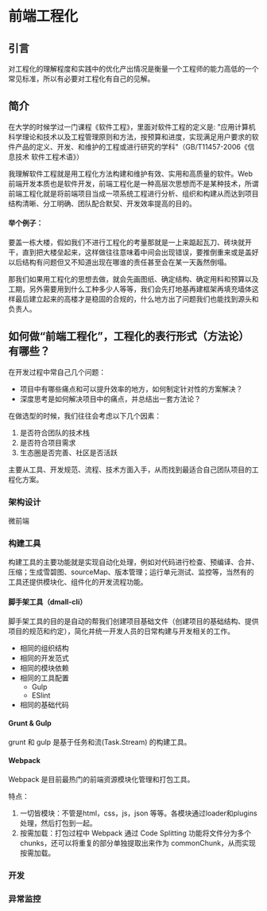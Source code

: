 # 前端工程化

## 引言

对工程化的理解程度和实践中的优化产出情况是衡量一个工程师的能力高低的一个常见标准，所以有必要对工程化有自己的见解。

## 简介

在大学的时候学过一门课程《软件工程》，里面对软件工程的定义是: "应用计算机科学理论和技术以及工程管理原则和方法，按预算和进度，实现满足用户要求的软件产品的定义、开发、和维护的工程或进行研究的学科"（GB/T11457-2006《信息技术 软件工程术语》） 

我理解软件工程就是用工程化方法构建和维护有效、实用和高质量的软件。Web前端开发本质也是软件开发，前端工程化是一种高层次思想而不是某种技术，所谓前端工程化就是将前端项目当成一项系统工程进行分析、组织和构建从而达到项目结构清晰、分工明确、团队配合默契、开发效率提高的目的。

#### 举个例子：

要盖一栋大楼，假如我们不进行工程化的考量那就是一上来踮起瓦刀、砖块就开干，直到把大楼垒起来，这样做往往意味着中间会出现错误，要推倒重来或是盖好以后结构有问题但又不知道出现在哪谁的责任甚至会在某一天轰然倒塌。

那我们如果用工程化的思想去做，就会先画图纸、确定结构、确定用料和预算以及工期，另外需要用到什么工种多少人等等，我们会先打地基再建框架再填充墙体这样最后建立起来的高楼才是稳固的合规的，什么地方出了问题我们也能找到源头和负责人。

## 如何做“前端工程化”，工程化的表行形式（方法论）有哪些？

在开发过程中常自己几个问题：

* 项目中有哪些痛点和可以提升效率的地方，如何制定针对性的方案解决？
* 深度思考是如何解决项目中的痛点，并总结出一套方法论？

在做选型的时候，我们往往会考虑以下几个因素：

1. 是否符合团队的技术栈
2. 是否符合项目需求
3. 生态圈是否完善、社区是否活跃

主要从工具、开发规范、流程、技术方面入手，从而找到最适合自己团队项目的工程化方案。

### 架构设计

微前端

### 构建工具

构建工具的主要功能就是实现自动化处理，例如对代码进行检查、预编译、合并、压缩；生成雪碧图、sourceMap、版本管理；运行单元测试、监控等，当然有的工具还提供模块化、组件化的开发流程功能。

#### 脚手架工具（dmall-cli）

脚手架工具的目的是自动的帮我们创建项目基础文件（创建项目的基础结构、提供项目的规范和约定），简化并统一开发人员的日常构建与开发相关的工作。

* 相同的组织结构
* 相同的开发范式
* 相同的模块依赖
* 相同的工具配置
	* Gulp 
	* ESlint 
* 相同的基础代码

#### Grunt & Gulp

grunt 和 gulp 是基于任务和流(Task.Stream) 的构建工具。

#### Webpack

Webpack 是目前最热门的前端资源模块化管理和打包工具。

特点：

1. 一切皆模块：不管是html，css，js，json 等等。各模块通过loader和plugins处理，然后打包到一起。
2. 按需加载：打包过程中 Webpack 通过 Code Splitting 功能将文件分为多个 chunks，还可以将重复的部分单独提取出来作为 commonChunk，从而实现按需加载。

### 开发

### 异常监控